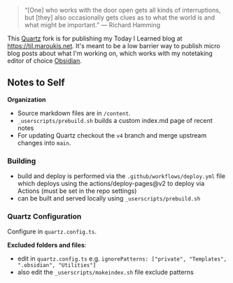 > “[One] who works with the door open gets all kinds of interruptions, but [they] also occasionally gets clues as to what the world is and what might be important.” — Richard Hamming

This [Quartz](https://quartz.jzhao.xyz/) fork is for publishing my Today I Learned blog at <https://til.maroukis.net>. It's meant to be a low barrier way to publish micro blog posts about what I'm working on, which works with my notetaking editor of choice [Obsidian](https://obsidian.md).


## Notes to Self

**Organization**
- Source markdown files are in `/content`. 
- `_userscripts/prebuild.sh` builds a custom index.md page of recent notes
- For updating Quartz checkout the `v4` branch and merge upstream changes into `main`. 

### Building
- build and deploy is performed via the `.github/workflows/deploy.yml` file which deploys using the actions/deploy-pages@v2 to deploy via Actions (must be set in the repo settings)
- can be built and served locally using `_userscripts/prebuild.sh`

### Quartz Configuration
Configure in `quartz.config.ts`.

**Excluded folders and files**:
- edit in `quartz.config.ts` e.g. `ignorePatterns: ["private", "Templates", ".obsidian", "Utilities"]`
- also edit the `_userscripts/makeindex.sh` file exclude patterns
